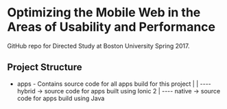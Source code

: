 # Optimizing the Mobile Web in the Areas of Usability and Performance

GitHub repo for Directed Study at Boston University Spring 2017.

## Project Structure

* apps - Contains source code for all apps build for this project
  |
  |
  ---- hybrid -> source code for apps built using Ionic 2
  |
  ---- native -> source code for apps build using Java
